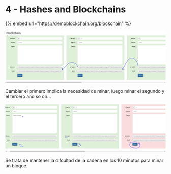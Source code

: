 # 4 - Hashes and Blockchains

{% embed url="https://demoblockchain.org/blockchain" %}

![](../../.gitbook/assets/imagen%20%28306%29.png)

Cambiar el primero implica la necesidad de minar, luego minar el segundo y el tercero and so on...

![](../../.gitbook/assets/imagen%20%28303%29.png)

Se trata de mantener la difcultad de la cadena en los 10 minutos para minar un bloque.



